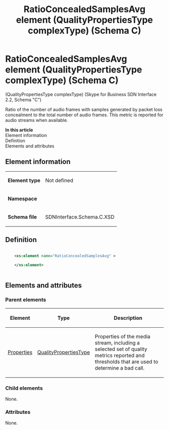 ﻿---
title: RatioConcealedSamplesAvg element (QualityPropertiesType complexType) (Schema C)
description: Describes the Schema C iteration of the RatioConcealedSamplesAvg element (QualityPropertiesType complexType) and provides the element's definition.
TOCTitle: RatioConcealedSamplesAvg element
ms:assetid: 2c5e5872-4c97-6a60-5c25-43d30d2a64d0
ms:mtpsurl: https://msdn.microsoft.com/library/Mt404820(v=office.16)
ms:contentKeyID: 68250732
ms.date: 08/24/2015
mtps_version: v=office.16
dev_langs:
- xml
---

# RatioConcealedSamplesAvg element (QualityPropertiesType complexType) (Schema C)

(QualityPropertiesType complexType) (Skype for Business SDN Interface 2.2, Schema "C")

Ratio of the number of audio frames with samples generated by packet loss concealment to the total number of audio frames. This metric is reported for audio streams when available.

**In this article**  
Element information  
Definition  
Elements and attributes  

## Element information

<table>
<tbody>
<tr class="odd">
<td><p><strong>Element type</strong></p></td>
<td><p>Not defined</p></td>
</tr>
<tr class="even">
<td><p><strong>Namespace</strong></p></td>
<td><p></p></td>
</tr>
<tr class="odd">
<td><p><strong>Schema file</strong></p></td>
<td><p>SDNInterface.Schema.C.XSD</p></td>
</tr>
</tbody>
</table>


## Definition

```xml

    <xs:element name="RatioConcealedSamplesAvg" >
    
    </xs:element>
  
```

## Elements and attributes

### Parent elements

<table>
<thead>
<tr class="header">
<th><p>Element</p></th>
<th><p>Type</p></th>
<th><p>Description</p></th>
</tr>
</thead>
<tbody>
<tr class="odd">
<td><p><a href="properties-element-qualitytype-complextype-skype-for-business-sdn-interface-2-2-schema-c.md">Properties</a></p></td>
<td><p><a href="qualitypropertiestype-complextype-skype-for-business-sdn-interface-2-2-schema-c.md">QualityPropertiesType</a></p></td>
<td><p>Properties of the media stream, including a selected set of quality metrics reported and thresholds that are used to determine a bad call.</p></td>
</tr>
</tbody>
</table>


### Child elements

None.

### Attributes

None.

